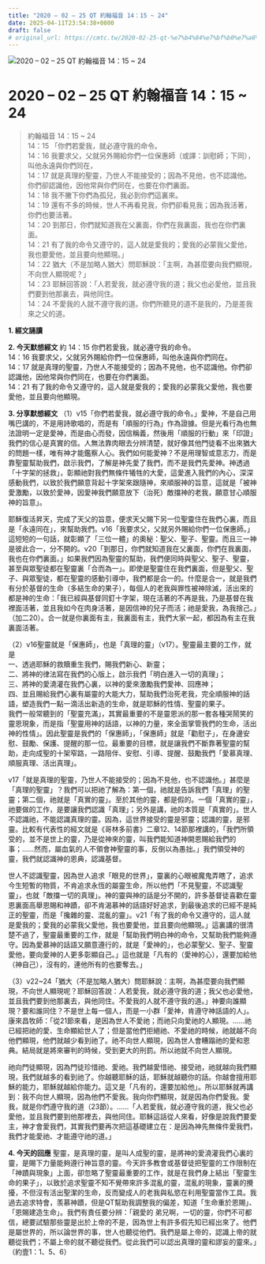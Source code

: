 ```yaml
---
title: "2020 – 02 – 25 QT 約翰福音 14：15 ~ 24"
date: 2025-04-11T23:54:38+0800
draft: false
# original_url: https://cmtc.tw/2020-02-25-qt-%e7%b4%84%e7%bf%b0%e7%a6%8f%e9%9f%b3-14%ef%bc%9a15-24
---
```


![2020 – 02 – 25 QT 約翰福音 14：15 ~ 24](/images/qt.jpg   "2020 – 02 – 25 QT 約翰福音 14：15 ~ 24")

# 2020 – 02 – 25 QT 約翰福音 14：15 ~ 24

> 約翰福音 14：15 ~ 24  
> 14：15 「你們若愛我，就必遵守我的命令。  
> 14：16 我要求父，父就另外賜給你們一位保惠師（或譯：訓慰師；下同），叫他永遠與你們同在，  
> 14：17 就是真理的聖靈，乃世人不能接受的；因為不見他，也不認識他。你們卻認識他，因他常與你們同在，也要在你們裏面。  
> 14：18 我不撇下你們為孤兒，我必到你們這裏來。  
> 14：19 還有不多的時候，世人不再看見我，你們卻看見我；因為我活著，你們也要活著。  
> 14：20 到那日，你們就知道我在父裏面，你們在我裏面，我也在你們裏面。  
> 14：21 有了我的命令又遵守的，這人就是愛我的；愛我的必蒙我父愛他，我也要愛他，並且要向他顯現。」  
> 14：22 猶大（不是加略人猶大）問耶穌說：「主啊，為甚麼要向我們顯現，不向世人顯現呢？」  
> 14：23 耶穌回答說：「人若愛我，就必遵守我的道；我父也必愛他，並且我們要到他那裏去，與他同住。  
> 14：24 不愛我的人就不遵守我的道。你們所聽見的道不是我的，乃是差我來之父的道。

**1. 經文誦讀**

**2.  今天默想經文**
約 14：15 你們若愛我，就必遵守我的命令。  
14：16 我要求父，父就另外賜給你們一位保惠師，叫他永遠與你們同在。  
14：17 就是真理的聖靈，乃世人不能接受的；因為不見他，也不認識他。你們卻認識他，因他常與你們同在，也要在你們裏面。  
14：21 有了我的命令又遵守的，這人就是愛我的；愛我的必蒙我父愛他，我也要愛他，並且要向他顯現。

**3. 分享默想經文**
（1）v15「你們若愛我，就必遵守我的命令。」愛神，不是自己用嘴巴講的，不是用詩歌唱的，而是有「順服的行為」作為證據。但是光看行為也無法證明一定是愛神，而是由心而發，因信稱義，然後用「順服的行動」來「印證」我們的信心是真實的信。人無法靠肉眼去分辨清楚，就好像其他門徒看不出來猶大的問題一樣，唯有神才能鑑察人心。我們如何能愛神？不是用理智或意志力，而是靠聖靈幫助我們，啟示我們，了解是神先愛了我們，而不是我們先愛神。神透過「十字架的拯救」，彰顯祂對我們無條件犧牲的大愛，這愛進入我們的內心，深深感動我們，以致於我們願意背起十字架來跟隨神，來順服神的旨意，這就是「被神愛激勵，以致於愛神，因愛神我們願意放下（治死）敵擋神的老我，願意甘心順服神的旨意」。

耶穌復活昇天，完成了天父的旨意，便求天父賜下另一位聖靈住在我們心裏，而且是「永遠同在」，來幫助我們。v16「我要求父，父就另外賜給你們一位保惠師。」這短短的一句話，就彰顯了「三位一體」的奧秘：聖父、聖子、聖靈。而且三一神是彼此合一，分不開的。v20「到那日，你們就知道我在父裏面，你們在我裏面，我也在你們裏面。」如果我們因為聖靈的幫助，我們便同時與聖父、聖子、聖靈，甚至與眾聖徒都在聖靈裏「合而為一」。即使是聖靈住在我們裏面，但是聖父、聖子、與眾聖徒，都在聖靈的感動引導中，我們都是合一的。什麼是合一，就是我們有分於基督的生命（多結生命的果子），每個人的老我與罪性被神除滅，活出來的都是神的生命：「我已經與基督同釘十字架，現在活著的不再是我，乃是基督在我裡面活著，並且我如今在肉身活著，是因信神的兒子而活；祂是愛我，為我捨己。」（加二20）。合一就是你裏面有主，我裏面有主，我們大家一起，都因為有主在我裏面活著。

（2）v16聖靈就是「保惠師」，也是「真理的靈」（v17）。聖靈最主要的工作，就是  
一、透過耶穌的救贖重生我們，賜我們新心、新靈；  
二、將神的律法寫在我們的心版上，啟示我們「明白進入一切的真理」；  
三、將神的愛澆灌在我們心裏，以神的愛來激勵我們愛神、回應神；  
四、並且賜給我們心裏有屬靈的大能大力，幫助我們治死老我，完全順服神的話語，塑造我們一點一滴活出新造的生命，就是耶穌的性情、聖靈的果子。  
我們一般常聽到的「聖靈充滿」，其實最重要的不是靈恩派的那一套各種哭鬧笑的靈恩現象，而是指「聖靈用神的話語，以神的力量，來全面掌管我們的生命，活出神的性情」。因此聖靈是我們的「保惠師」，「保惠師」就是「勸慰子」，在身邊安慰、鼓勵、保護、提醒的那一位。最重要的目標，就是讓我們不斷靠著聖靈的幫助，走向成聖的十架窄路，一路陪伴、安慰、引導、提醒、鼓勵我們「愛慕真理、順服真理、活出真理」。

v17「就是真理的聖靈，乃世人不能接受的；因為不見他，也不認識他。」甚麼是「真理的聖靈」？我們可以把祂了解為：第一個，祂就是告訴我們「真理」的聖靈；第二個，祂就是「真實的靈」。至於其他的靈，都是假的。一個「真實的靈」，祂要做的工作，是要讓我們認識「真理」；另外是講，祂的本質是「真實的」。世人不認識祂，不能認識真理的靈。因為，這世界接受的靈是邪靈；認識的靈，是邪靈。比較有代表性的經文就是《哥林多前書》二章12、14節那裡講的，「我們所領受的，並不是世上的靈，乃是從神來的靈，叫我們能知道神開恩賜給我們的事；……然而，屬血氣的人不領會神聖靈的事，反倒以為愚拙。」我們領受神的靈，我們就認識神的恩典，認識基督。

世人不認識聖靈，因為世人追求「眼見的世界」，靈裏的心眼被魔鬼弄瞎了，追求今生短暫的物質，不肯追求永恆的屬靈生命，所以他們「不見聖靈，不認識聖靈」，也就「敵擋一切的真理」。神的靈與神的話是分不開的，許多基督徒喜歡在靈恩裏面高舉恩賜和神蹟，卻不肯渴慕神的話語好好追求，到最後追求的已經不是純正的聖靈，而是「攙雜的靈、混亂的靈」。v21「有了我的命令又遵守的，這人就是愛我的；愛我的必蒙我父愛他，我也要愛他，並且要向他顯現。」這裏講的很清楚不過了，聖靈最重要的工作，就是「幫助我們明白神的命令，又幫助我們能夠遵守。因為愛慕神的話語又願意遵行的，就是「愛神的」，也必蒙聖父、聖子、聖靈愛他，要向愛神的人更多彰顯自己。」這也就是「凡有的（愛神的心），還要加給他（神自己），沒有的，連他所有的也要奪去。」

（3）v22\~24「猶大（不是加略人猶大）問耶穌說：主啊，為甚麼要向我們顯現，不向世人顯現呢？耶穌回答說：人若愛我，就必遵守我的道；我父也必愛他，並且我們要到他那裏去，與他同住。不愛我的人就不遵守我的道。」神要向誰顯現？要和誰同住？不是世上每一個人，而是一小群「愛神，肯遵守神話語的人」。康來昌牧師：「從21節來看，是因為世人不愛祂；而祂只向愛祂的人顯現。……祂已經把祂的愛、生命顯給世人了；但是當他們拒絕祂、不愛祂的時候，祂就越不向他們顯現，他們就越少看到祂了。祂不向世人顯現，因為世人會糟蹋祂的愛和恩典。結局就是將來審判的時候，受到更大的刑罰。所以祂就不向世人顯現。

祂向門徒顯現，因為門徒珍惜祂、愛祂。我們越愛惜祂、接受祂，祂就越向我們顯現，我們就越多的看到祂了。你越聽耶穌的話，耶穌就越聽你的話。你越會擅用耶穌的能力，耶穌就越給你能力。這又是「凡有的，還要加給他」。所以耶穌就再講到：我不向世人顯現，因為他們不愛我。我向你們顯現，就是因為你們愛我。愛我，就是你們遵守我的道（23節）。……「人若愛我，就必遵守我的道，我父也必愛他，並且我們要到他那裡去，與他同住。耶穌這話從人來看，好像是說我們要愛主，神才會愛我們，其實我們要再次把這基礎建立在：是因為神先無條件愛我們，我們才能愛祂、才能遵守祂的道。」

**4. 今天的回應**
聖靈，是真理的靈，是叫人成聖的靈，是將神的愛澆灌我們心裏的靈，是賜下力量能夠遵行神旨意的靈。今天許多教會或基督徒把聖靈的工作限制在「神蹟與現象」上面，卻忽略了聖靈最重要的工作，就是在我們身上結出「聖靈生命的果子」，以致於追求聖靈不知不覺帶來許多混亂的靈，混亂的現象，靈裏的攪擾，不但沒有活出聖潔的生命，反而變成人的老我與私慾在利用聖靈當作工具。我過去追求特會，羡慕神蹟，但是QT幫助我調整我的偏差，知道「生命重於恩賜」、「恩賜建造生命」。我們有責任要分辨：「親愛的 弟兄啊，一切的靈，你們不可都信，總要試驗那些靈是出於上帝的不是，因為世上有許多假先知已經出來了。他們是屬世界的，所以論世界的事，世人也聽從他們。我們是屬上帝的，認識上帝的就聽從我們；不屬上帝的就不聽從我們。從此我們可以認出真理的靈和謬妄的靈來。」（約壹1：1、5、6）
